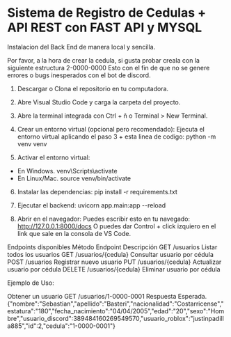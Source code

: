 # Sistema de Registro de Cedulas + API REST con FAST API y MYSQL

Instalacion del Back End de manera local y sencilla.

Por favor, a la hora de crear la cedula, si gusta probar creala con la siguiente estructura 2-0000-0000
Esto con el fin de que no se genere errores o bugs inesperados con el bot de discord.

1. Descargar o Clona el repositorio en tu computadora.
2. Abre Visual Studio Code y carga la carpeta del proyecto.
3. Abre la terminal integrada con Ctrl + ñ o Terminal > New Terminal.
4. Crear un entorno virtual (opcional pero recomendado):
Ejecuta el entorno virtual aplicando el paso 3 + esta linea de codigo: python -m venv venv

5. Activar el entorno virtual:
* En Windows. venv\Scripts\activate
* En Linux/Mac. source venv/bin/activate

6. Instalar las dependencias:
pip install -r requirements.txt

7. Ejecutar el backend:
uvicorn app.main:app --reload

8. Abrir en el navegador:
Puedes escribir esto en tu navegado: http://127.0.0.1:8000/docs
O puedes dar Control + click izquiero en el link que sale en la consola de VS Code.


Endpoints disponibles
Método          Endpoint            Descripción
GET	            /usuarios	        Listar todos los usuarios
GET	            /usuarios/{cedula}  Consultar usuario por cédula
POST	        /usuarios	        Registrar nuevo usuario
PUT	            /usuarios/{cedula}	Actualizar usuario por cédula
DELETE	        /usuarios/{cedula}	Eliminar usuario por cédula

Ejemplo de Uso:

Obtener un usuario
GET /usuarios/1-0000-0001
Respuesta Esperada.
{"nombre":"Sebastian","apellido":"Basteri","nacionalidad":"Costarricense","estatura":"180","fecha_nacimiento":"04/04/2005","edad":"20","sexo":"Hombre","usuario_discord":389484160269549570,"usuario_roblox":"justinpadilla885","id":2,"cedula":"1-0000-0001"}


